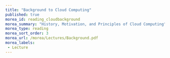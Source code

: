 ```yaml
---
title: "Background to Cloud Computing"
published: true
morea_id: reading_cloudbackground
morea_summary: "History, Motivation, and Principles of Cloud Computing"
morea_type: reading
morea_sort_order: 3
morea_url: /morea/Lectures/Background.pdf
morea_labels:
 - Lecture
---
```

